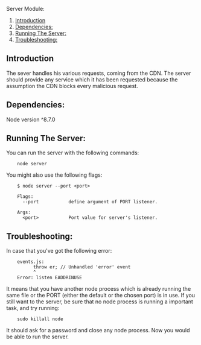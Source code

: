 Server Module:  
1. [Introduction](#introduction)  
2. [Dependencies:](#dependencies)  
3. [Running The Server:](#running-the-server)
2. [Troubleshooting:](#troubleshooting)

## Introduction
The sever handles his various requests, coming from the CDN. The server should provide any service which it has been requested because the assumption the CDN blocks every malicious request.

## Dependencies:
Node version ^8.7.0

## Running The Server:
You can run the server with the following commands:
```
    node server
```

You might also use the following flags:

```
    $ node server --port <port>

    Flags:
      --port           define argument of PORT listener.

    Args:
      <port>           Port value for server's listener.
```
## Troubleshooting:
In case that you've got the following error:
```
    events.js:
          throw er; // Unhandled 'error' event
          ^
    Error: listen EADDRINUSE
```
It means that you have another node process which is already running the same file or the PORT (either the default or the chosen port) is in use. If you still want to the server, be sure that no node process is running a important task, and try running:
```
    sudo killall node
```
It should ask for a password and close any node process. Now you would be able to run the server.
